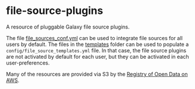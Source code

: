 # file-source-plugins

A resource of pluggable Galaxy file source plugins.

The file [file_sources_conf.yml](./file_sources_conf.yml) can be used to integrate file sources for all users by default.
The files in the [templates](./templates) folder can be used to populate a `config/file_source_templates.yml` file.
In that case, the file source plugins are not activated by default for each user, but they can be activated in each user-preferences.

Many of the resources are provided via S3 by the [Registry of Open Data on AWS](https://registry.opendata.aws/).
